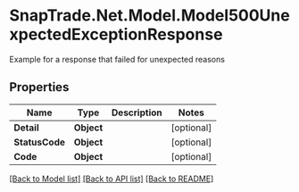 # SnapTrade.Net.Model.Model500UnexpectedExceptionResponse
Example for a response that failed for unexpected reasons

## Properties

Name | Type | Description | Notes
------------ | ------------- | ------------- | -------------
**Detail** | **Object** |  | [optional] 
**StatusCode** | **Object** |  | [optional] 
**Code** | **Object** |  | [optional] 

[[Back to Model list]](../README.md#documentation-for-models) [[Back to API list]](../README.md#documentation-for-api-endpoints) [[Back to README]](../README.md)

